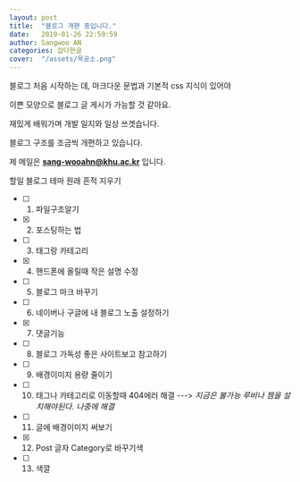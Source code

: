 ```yaml
---
layout: post
title:  "블로그 개편 중입니다."
date:   2019-01-26 22:59:59
author: Sangwoo AN
categories: 잡다한글
cover:  "/assets/목공소.png"
---
```



블로그 처음 시작하는 데, 마크다운 문법과 기본적 css 지식이 있어야

이쁜 모양으로 블로그 글 게시가 가능할 것 같아요.

재밌게 배워가며 개발 일지와 일상 쓰겟습니다. 

블로그 구조를 조금씩 개편하고 있습니다. 

제 메일은 **sang-wooahn@khu.ac.kr**  입니다.

할일 블로그 테마 원래 흔적 지우기

- [ ] 1. 파일구조알기 
- [x] 2. 포스팅하는 법 
- [ ] 3. 태그랑 카테고리
- [x] 4. 핸드폰에 올릴때 작은 설명 수정
- [ ] 5. 블로그 마크 바꾸기
- [ ] 6. 네이버나 구글에 내 블로그 노출 설정하기
- [x] 7. 댓글기능
- [ ] 8. 블로그 가독성 좋은 사이트보고 참고하기
- [ ] 9. 배경이미지 용량 줄이기
- [ ] 10. 태그나 카테고리로 이동할때 404에러 해결 ---> *지금은 불가능 루비나 젬을 설치해야된다. 나중에 해결*
- [ ] 11. 글에 배경이미지 써보기
- [x] 12. Post 글자 Category로 바꾸기색
- [ ] 13. 색깔

